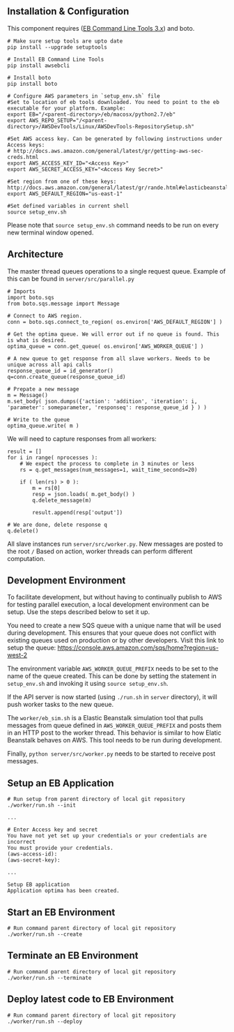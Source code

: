 Installation & Configuration
----------------------------

  This component requires ([EB Command Line Tools 3.x](http://docs.aws.amazon.com/elasticbeanstalk/latest/dg/eb-cli3-getting-set-up.html)) and boto.

    # Make sure setup tools are upto date
	pip install --upgrade setuptools
	
	# Install EB Command Line Tools
	pip install awsebcli
	
	# Install boto
	pip install boto

    # Configure AWS parameters in `setup_env.sh` file
	#Set to location of eb tools downloaded. You need to point to the eb executable for your platform. Example:
	export EB="/<parent-directory>/eb/macosx/python2.7/eb"
	export AWS_REPO_SETUP="/<parent-directory>/AWSDevTools/Linux/AWSDevTools-RepositorySetup.sh"

	#Set AWS access key. Can be generated by following instructions under Access keys:
	# http://docs.aws.amazon.com/general/latest/gr/getting-aws-sec-creds.html
	export AWS_ACCESS_KEY_ID="<Access Key>"
	export AWS_SECRET_ACCESS_KEY="<Access Key Secret>"

	#Set region from one of these keys: http://docs.aws.amazon.com/general/latest/gr/rande.html#elasticbeanstalk_region
	export AWS_DEFAULT_REGION="us-east-1"

	#Set defined variables in current shell
	source setup_env.sh


Please note that `source setup_env.sh` command needs to be run on every new terminal window opened.

Architecture
------------

The master thread queues operations to a single request queue. Example of this can be found in `server/src/parallel.py`

	# Imports
	import boto.sqs
	from boto.sqs.message import Message

	# Connect to AWS region.
	conn = boto.sqs.connect_to_region( os.environ['AWS_DEFAULT_REGION'] )
    
	# Get the optima queue. We will error out if no queue is found. This is what is desired.
	optima_queue = conn.get_queue( os.environ['AWS_WORKER_QUEUE'] )

    # A new queue to get response from all slave workers. Needs to be unique across all api calls
    response_queue_id = id_generator()
    q=conn.create_queue(response_queue_id)

    # Prepate a new message
    m = Message()
    m.set_body( json.dumps({'action': 'addition', 'iteration': i, 'parameter': someparameter, 'responseq': response_queue_id } ) )

    # Write to the queue
    optima_queue.write( m )

We will need to capture responses from all workers:

    result = []
    for i in range( nprocesses ):
        # We expect the process to complete in 3 minutes or less
        rs = q.get_messages(num_messages=1, wait_time_seconds=20)
        
        if ( len(rs) > 0 ):
            m = rs[0]
            resp = json.loads( m.get_body() )
            q.delete_message(m)
        
            result.append(resp['output'])
   
    # We are done, delete response q
    q.delete()   

All slave instances run `server/src/worker.py`. New messages are posted to the root `/` Based on action, worker threads can perform different computation.

Development Environment
-----------------------

To facilitate development, but without having to continually publish to AWS for testing parallel execution, a local development environment can be setup. Use the steps described below to set it up. 

You need to create a new SQS queue with a unique name that will be used during development. This ensures that your queue does not conflict with existing queues used on production or by other developers. Visit this link to setup the queue: https://console.aws.amazon.com/sqs/home?region=us-west-2

The environment variable `AWS_WORKER_QUEUE_PREFIX` needs to be set to the name of the queue created. This can be done by setting the statement in `setup_env.sh` and invoking it using `source setup_env.sh`.

If the API server is now started (using `./run.sh` in `server` directory), it will push worker tasks to the new queue.

The `worker/eb_sim.sh` is a Elastic Beanstalk simulation tool that pulls messages from queue defined in `AWS_WORKER_QUEUE_PREFIX` and posts them in an HTTP post to the worker thread. This behavior is similar to how Elatic Beanstalk behaves on AWS. This tool needs to be run during development.

Finally, `python server/src/worker.py` needs to be started to receive post messages.

Setup an EB Application
------------------------

    # Run setup from parent directory of local git repository
	./worker/run.sh --init
	
	...
	
	# Enter Access key and secret 
	You have not yet set up your credentials or your credentials are incorrect 
	You must provide your credentials.
	(aws-access-id):
	(aws-secret-key):
	
	...
	
	Setup EB application
	Application optima has been created.


Start an EB Environment
-----------------------

    # Run command parent directory of local git repository
	./worker/run.sh --create	



Terminate an EB Environment
---------------------------

    # Run command parent directory of local git repository
	./worker/run.sh --terminate	


Deploy latest code to EB Environment
------------------------------------

    # Run command parent directory of local git repository
	./worker/run.sh --deploy

